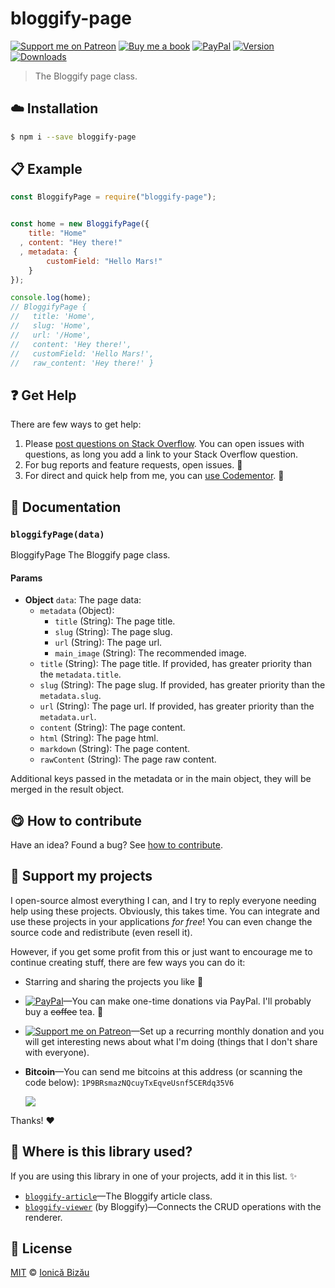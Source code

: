 
# bloggify-page

 [![Support me on Patreon][badge_patreon]][patreon] [![Buy me a book][badge_amazon]][amazon] [![PayPal][badge_paypal_donate]][paypal-donations] [![Version](https://img.shields.io/npm/v/bloggify-page.svg)](https://www.npmjs.com/package/bloggify-page) [![Downloads](https://img.shields.io/npm/dt/bloggify-page.svg)](https://www.npmjs.com/package/bloggify-page)

> The Bloggify page class.

## :cloud: Installation

```sh
$ npm i --save bloggify-page
```


## :clipboard: Example



```js
const BloggifyPage = require("bloggify-page");


const home = new BloggifyPage({
    title: "Home"
  , content: "Hey there!"
  , metadata: {
        customField: "Hello Mars!"
    }
});

console.log(home);
// BloggifyPage {
//   title: 'Home',
//   slug: 'Home',
//   url: '/Home',
//   content: 'Hey there!',
//   customField: 'Hello Mars!',
//   raw_content: 'Hey there!' }
```

## :question: Get Help

There are few ways to get help:

 1. Please [post questions on Stack Overflow](https://stackoverflow.com/questions/ask). You can open issues with questions, as long you add a link to your Stack Overflow question.
 2. For bug reports and feature requests, open issues. :bug:
 3. For direct and quick help from me, you can [use Codementor](https://www.codementor.io/johnnyb). :rocket:


## :memo: Documentation


### `bloggifyPage(data)`
BloggifyPage
The Bloggify page class.

#### Params
- **Object** `data`: The page data:
  - `metadata` (Object):
    - `title` (String): The page title.
    - `slug` (String): The page slug.
    - `url` (String): The page url.
    - `main_image` (String): The recommended image.
  - `title` (String): The page title. If provided, has greater priority than the `metadata.title`.
  - `slug` (String): The page slug. If provided, has greater priority than the `metadata.slug`.
  - `url` (String):  The page url. If provided, has greater priority than the `metadata.url`.
  - `content` (String): The page content.
  - `html` (String): The page html.
  - `markdown` (String): The page content.
  - `rawContent` (String): The page raw content.

Additional keys passed in the metadata or in the main object, they will be merged in the result object.



## :yum: How to contribute
Have an idea? Found a bug? See [how to contribute][contributing].


## :sparkling_heart: Support my projects

I open-source almost everything I can, and I try to reply everyone needing help using these projects. Obviously,
this takes time. You can integrate and use these projects in your applications *for free*! You can even change the source code and redistribute (even resell it).

However, if you get some profit from this or just want to encourage me to continue creating stuff, there are few ways you can do it:

 - Starring and sharing the projects you like :rocket:
 - [![PayPal][badge_paypal]][paypal-donations]—You can make one-time donations via PayPal. I'll probably buy a ~~coffee~~ tea. :tea:
 - [![Support me on Patreon][badge_patreon]][patreon]—Set up a recurring monthly donation and you will get interesting news about what I'm doing (things that I don't share with everyone).
 - **Bitcoin**—You can send me bitcoins at this address (or scanning the code below): `1P9BRsmazNQcuyTxEqveUsnf5CERdq35V6`

    ![](https://i.imgur.com/z6OQI95.png)

Thanks! :heart:


## :dizzy: Where is this library used?
If you are using this library in one of your projects, add it in this list. :sparkles:


 - [`bloggify-article`](https://github.com/IonicaBizau/bloggify-article#readme)—The Bloggify article class.
 - [`bloggify-viewer`](https://github.com/Bloggify/bloggify-viewer#readme) (by Bloggify)—Connects the CRUD operations with the renderer.

## :scroll: License

[MIT][license] © [Ionică Bizău][website]

[badge_patreon]: http://ionicabizau.github.io/badges/patreon.svg
[badge_amazon]: http://ionicabizau.github.io/badges/amazon.svg
[badge_paypal]: http://ionicabizau.github.io/badges/paypal.svg
[badge_paypal_donate]: http://ionicabizau.github.io/badges/paypal_donate.svg
[patreon]: https://www.patreon.com/ionicabizau
[amazon]: http://amzn.eu/hRo9sIZ
[paypal-donations]: https://www.paypal.com/cgi-bin/webscr?cmd=_s-xclick&hosted_button_id=RVXDDLKKLQRJW
[donate-now]: http://i.imgur.com/6cMbHOC.png

[license]: http://showalicense.com/?fullname=Ionic%C4%83%20Biz%C4%83u%20%3Cbizauionica%40gmail.com%3E%20(http%3A%2F%2Fionicabizau.net)&year=2016#license-mit
[website]: http://ionicabizau.net
[contributing]: /CONTRIBUTING.md
[docs]: /DOCUMENTATION.md
